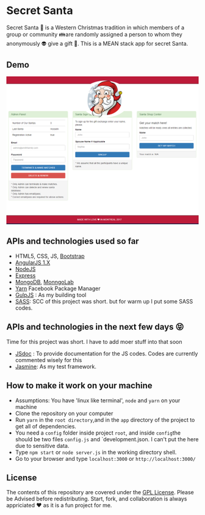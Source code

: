 # Secret Santa
Secret Santa :santa: is a Western Christmas tradition in which members of a group or community :family:are randomly assigned a person to whom they anonymously :alien: give a gift :gift:. This is a MEAN stack app for secret Santa.

## Demo
![homepage](doc-images/secret_santa_app.PNG)

## APIs and technologies used so far
- HTML5, CSS, JS, [Bootstrap](http://getbootstrap.com/)
- [AngularJS 1.X](https://angularjs.org/)
- [NodeJS](https://nodejs.org/en/)
- [Express](http://expressjs.com/)
- [MongoDB](https://www.mongodb.org/), [MonngoLab](https://mlab.com/welcome/)
- [Yarn](https://yarnpkg.com/lang/en/) Facebook Package Manager
- [GulpJS](http://gulpjs.com/) : As my building tool
- [SASS](http://sass-lang.com/): SCC of this project was short. but for warm up I put some SASS codes.

## APIs and technologies in the next few days :stuck_out_tongue_closed_eyes:
Time for this project was short. I have to add moer stuff into that soon

- [JSdoc](http://usejsdoc.org/) : To provide documentation for the JS codes. Codes are currently commented wisely for this
- [Jasmine](https://jasmine.github.io/): As my test framework.

## How to make it work on your machine
- Assumptions: You have 'linux like terminal', `node` and `yarn` on your machine
- Clone the repository on your computer
- Run `yarn` in the `root directory`,and in the `app` directory of the project to get all of dependencies.
- You need a `config` folder inside project `root`, and inside `config`the should be two files `config.js` and `development.json. I can't put the here due to sensitive data.
- Type `npm start` or `node server.js` in the working directory shell.
- Go to your browser and type `localhost:3000` or `http://localhost:3000/`

## License

The contents of this repository are covered under the [GPL License](LICENSE.txt). Please be Advised before redistributing.
Start, fork, and collaboration is always appriciated :heart: as it is a fun project for me.
